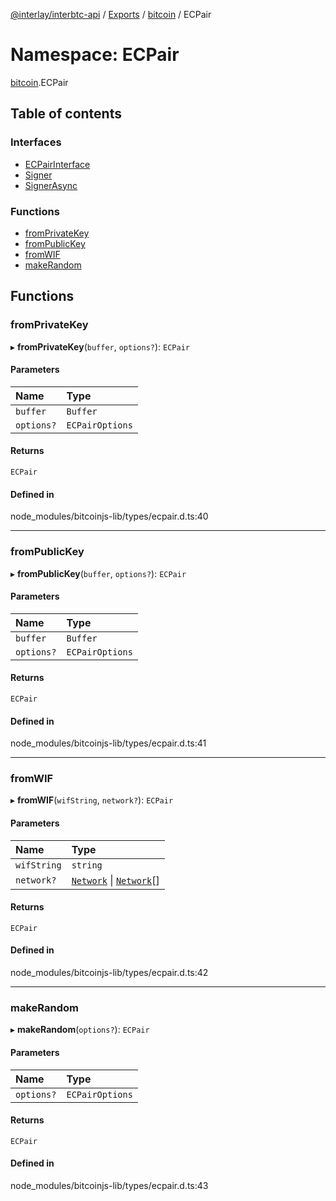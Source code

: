 [@interlay/interbtc-api](/README.md) / [Exports](/modules.md) / [bitcoin](/modules/bitcoin.md) / ECPair

# Namespace: ECPair

[bitcoin](/modules/bitcoin.md).ECPair

## Table of contents

### Interfaces

- [ECPairInterface](/interfaces/bitcoin.ECPair.ECPairInterface.md)
- [Signer](/interfaces/bitcoin.ECPair.Signer.md)
- [SignerAsync](/interfaces/bitcoin.ECPair.SignerAsync.md)

### Functions

- [fromPrivateKey](/modules/bitcoin.ECPair.md#fromprivatekey)
- [fromPublicKey](/modules/bitcoin.ECPair.md#frompublickey)
- [fromWIF](/modules/bitcoin.ECPair.md#fromwif)
- [makeRandom](/modules/bitcoin.ECPair.md#makerandom)

## Functions

### fromPrivateKey

▸ **fromPrivateKey**(`buffer`, `options?`): `ECPair`

#### Parameters

| Name | Type |
| :------ | :------ |
| `buffer` | `Buffer` |
| `options?` | `ECPairOptions` |

#### Returns

`ECPair`

#### Defined in

node_modules/bitcoinjs-lib/types/ecpair.d.ts:40

___

### fromPublicKey

▸ **fromPublicKey**(`buffer`, `options?`): `ECPair`

#### Parameters

| Name | Type |
| :------ | :------ |
| `buffer` | `Buffer` |
| `options?` | `ECPairOptions` |

#### Returns

`ECPair`

#### Defined in

node_modules/bitcoinjs-lib/types/ecpair.d.ts:41

___

### fromWIF

▸ **fromWIF**(`wifString`, `network?`): `ECPair`

#### Parameters

| Name | Type |
| :------ | :------ |
| `wifString` | `string` |
| `network?` | [`Network`](/interfaces/bitcoin.networks.Network.md) \| [`Network`](/interfaces/bitcoin.networks.Network.md)[] |

#### Returns

`ECPair`

#### Defined in

node_modules/bitcoinjs-lib/types/ecpair.d.ts:42

___

### makeRandom

▸ **makeRandom**(`options?`): `ECPair`

#### Parameters

| Name | Type |
| :------ | :------ |
| `options?` | `ECPairOptions` |

#### Returns

`ECPair`

#### Defined in

node_modules/bitcoinjs-lib/types/ecpair.d.ts:43
